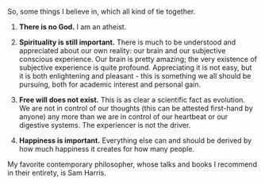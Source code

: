 So, some things I believe in, which all kind of tie together.

1. **There is no God.** I am an atheist. 

2. **Spirituality is still important.** There is much to be understood and appreciated about our own reality: our brain and our subjective conscious experience. Our brain is pretty amazing; the very existence of subjective experience is quite profound. Appreciating it is not easy, but it is both enlightening and pleasant - this is something we all should be pursuing, both for academic interest and personal gain. 

3. **Free will does not exist.** This is as clear a scientific fact as evolution. We are not in control of our thoughts (this can be attested first-hand by anyone) any more than we are in control of our heartbeat or our digestive systems. The experiencer is not the driver. 

4. **Happiness is important.** Everything else can and should be derived by how much happiness it creates for how many people. 

My favorite contemporary philosopher, whose talks and books I recommend in their entirety, is Sam Harris. 

